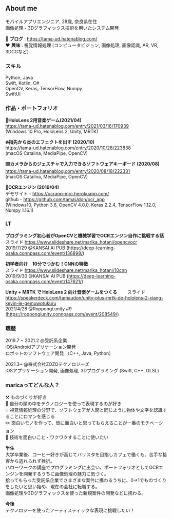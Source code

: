 ## About me  
モバイルアプリエンジニア, 28歳, 奈良県在住  
画像処理・3Dグラフィックス技術を用いたシステム開発　　

📔 **ブログ** : https://tama-ud.hatenablog.com/  
❤️ **興味** : 視覚情報処理 (コンピュータビジョン, 画像処理, 画像認識, AR, VR, 3DCGなど)  
    
### スキル  
Python, Java  
Swift, Kotlin, C#  
OpenCV, Keras, TensorFlow, Numpy  
SwiftUI
  
### 作品・ポートフォリオ  

**🥽HoloLens 2用音楽ゲーム(2021/04)**  
https://tama-ud.hatenablog.com/entry/2021/03/16/170939  
(Windows 10 Pro, HoloLens 2, Unity, MRTK)  
  
  
**🔥指先から炎のエフェクトを出す (2020/10)**  
https://tama-ud.hatenablog.com/entry/2020/10/28/223838  
(macOS Catalina, MediaPipe, OpenCV)
   
   
**⌨️カメラからのジェスチャで入力できるソフトウェアキーボード (2020/08)**  
https://tama-ud.hatenablog.com/entry/2020/08/18/222331  
(macOS Catalina, MediaPipe, OpenCV)
  
  
**🔎OCRエンジン (2019/04)**  
デモサイト - https://ocrapp-mrc.herokuapp.com/  
github - https://github.com/tamaUdon/ocr_app  
(Windows10, Python 3.6, OpenCV 4.0.0, Keras 2.2.4, TensorFlow 1.12.0, Numpy 1.16.1)     
  
  
### LT
**プログラミング初心者がOpenCVと機械学習でOCRエンジン自作に挑戦する話**   
スライド https://www.slideshare.net/marika_hotani/opencvocr  
2019/7/29 @KANSAI AI PUB (https://deep-learning-osaka.connpass.com/event/136898/)  
  
**初学者向け　10分でつかむ！CNNの特徴**   
スライド https://www.slideshare.net/marika_hotani/10cnn   
2019/9/30 @KANSAI AI PUB (https://deep-learning-osaka.connpass.com/event/147621/)  

**Unity + MRTK で HoloLens 2 向け音楽ゲームをつくる**　　
スライド https://speakerdeck.com/tamaudon/unity-plus-mrtk-de-hololens-2-xiang-keyin-le-gemuwotukuru  
2021/4/28 @Roppongi.unity #9 (https://roppongiunity.connpass.com/event/208549/)  

### 職歴  
2019.7 ~ 2021.2 @受託系企業  
iOS/Androidアプリケーション開発  
ロボットのソフトウェア開発 （C++, Java, Python）  
  
2021.3~ @株式会社ZOZOテクノロジーズ  
iOSアプリケーション開発, 画像処理, 3Dプログラミング (Swift, C++, GLSL) 
  
  
### maricaってどんな人？  

 ⚒ ものづくりが好き  
 🧠 自分の頭の中をテクノロジーを使って表現するのが好き  
 💡 視覚情報処理の分野で、ソフトウェアが人間と同じように物体や文字を認識することにロマンを感じる  
 ✏️ 面白いモノを作って、皆に面白いと思ってもらえることが一番のモチベーション  
 🔧 技術を面白いこと・ワクワクすることに使いたい  
   
 **半生**  
 大学卒業後、コーヒー好きが高じてバリスタを目指しカフェで働くも、苦手な接客から逃れられず挫折。  
 ハローワークの講座でプログラミングに出会い、ポートフォリオとしてOCRエンジンを開発するうちに画像処理の魅力に気づく。  
 拾ってもらった受託系企業でさまざまな案件に携わるうちに、0->1でものづくりをしたいと思い始め、現在の会社に転職する。  
 画像処理や3Dグラフィックスを使った新規案件の開発などに携わる。  
 
 **今後**  
 テクノロジーを使ったアーティスティックな表現に挑戦したい！  
 

